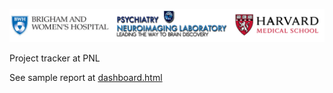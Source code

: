 ![](pnl-bwh-hms.png)

Project tracker at PNL

See sample report at [dashboard.html](https://pnlbwh.github.io/dashboard/dashboard.html)
